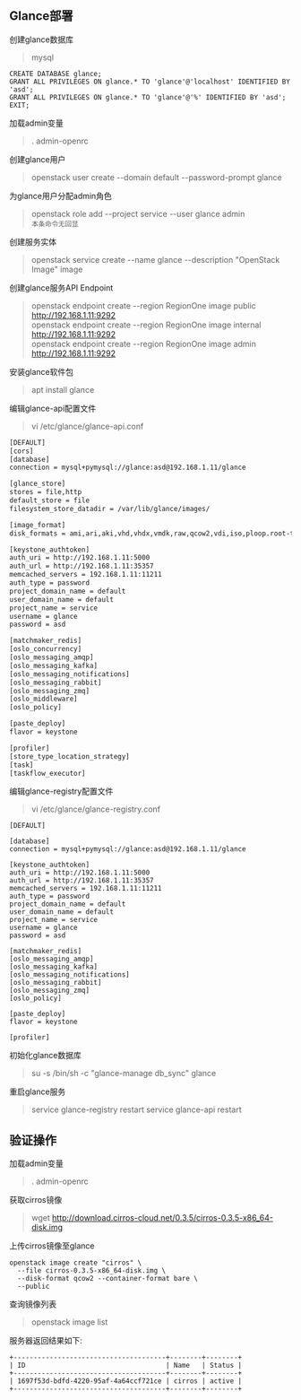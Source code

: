 ## Glance部署

创建glance数据库

> mysql

```
CREATE DATABASE glance;
GRANT ALL PRIVILEGES ON glance.* TO 'glance'@'localhost' IDENTIFIED BY 'asd';
GRANT ALL PRIVILEGES ON glance.* TO 'glance'@'%' IDENTIFIED BY 'asd';
EXIT;
```

加载admin变量

> . admin-openrc

创建glance用户

> openstack user create --domain default --password-prompt glance  

为glance用户分配admin角色

> openstack role add --project service --user glance admin  
> `本条命令无回显`

创建服务实体

> openstack service create --name glance --description "OpenStack Image" image

创建glance服务API Endpoint

> openstack endpoint create --region RegionOne image public http://192.168.1.11:9292  
> openstack endpoint create --region RegionOne image internal http://192.168.1.11:9292  
> openstack endpoint create --region RegionOne image admin http://192.168.1.11:9292  
  
安装glance软件包

> apt install glance

编辑glance-api配置文件

> vi /etc/glance/glance-api.conf

```bash
[DEFAULT]
[cors]
[database]
connection = mysql+pymysql://glance:asd@192.168.1.11/glance

[glance_store]
stores = file,http
default_store = file
filesystem_store_datadir = /var/lib/glance/images/

[image_format]
disk_formats = ami,ari,aki,vhd,vhdx,vmdk,raw,qcow2,vdi,iso,ploop.root-tar

[keystone_authtoken]
auth_uri = http://192.168.1.11:5000
auth_url = http://192.168.1.11:35357
memcached_servers = 192.168.1.11:11211
auth_type = password
project_domain_name = default
user_domain_name = default
project_name = service
username = glance
password = asd

[matchmaker_redis]
[oslo_concurrency]
[oslo_messaging_amqp]
[oslo_messaging_kafka]
[oslo_messaging_notifications]
[oslo_messaging_rabbit]
[oslo_messaging_zmq]
[oslo_middleware]
[oslo_policy]

[paste_deploy]
flavor = keystone

[profiler]
[store_type_location_strategy]
[task]
[taskflow_executor]

```

编辑glance-registry配置文件

> vi /etc/glance/glance-registry.conf
```
[DEFAULT]

[database]
connection = mysql+pymysql://glance:asd@192.168.1.11/glance

[keystone_authtoken]
auth_uri = http://192.168.1.11:5000
auth_url = http://192.168.1.11:35357
memcached_servers = 192.168.1.11:11211
auth_type = password
project_domain_name = default
user_domain_name = default
project_name = service
username = glance
password = asd

[matchmaker_redis]
[oslo_messaging_amqp]
[oslo_messaging_kafka]
[oslo_messaging_notifications]
[oslo_messaging_rabbit]
[oslo_messaging_zmq]
[oslo_policy]

[paste_deploy]
flavor = keystone

[profiler]
```

初始化glance数据库
> su -s /bin/sh -c "glance-manage db_sync" glance

重启glance服务

> service glance-registry restart
> service glance-api restart

验证操作
---

加载admin变量

> . admin-openrc

获取cirros镜像

> wget http://download.cirros-cloud.net/0.3.5/cirros-0.3.5-x86_64-disk.img

上传cirros镜像至glance

```
openstack image create "cirros" \
  --file cirros-0.3.5-x86_64-disk.img \
  --disk-format qcow2 --container-format bare \
  --public
```

查询镜像列表

> openstack image list

服务器返回结果如下:
```
+--------------------------------------+--------+--------+
| ID                                   | Name   | Status |
+--------------------------------------+--------+--------+
| 1697f53d-bdfd-4220-95af-4a64ccf721ce | cirros | active |
+--------------------------------------+--------+--------+
```
